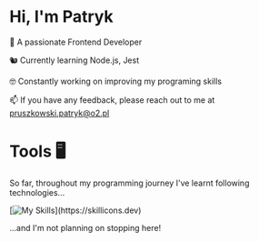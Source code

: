 # Hi, I'm Patryk 

👀 A passionate Frontend Developer

🐿️ Currently learning Node.js, Jest

🤓 Constantly working on improving my programing skills

📫 If you have any feedback, please reach out to me at pruszkowski.patryk@o2.pl

# Tools 🖥️

So far, throughout my programming journey I've learnt following technologies...

[![My Skills](https://skillicons.dev/icons?i=js,typescript,react,nodejs,html,css,sass,git,)](https://skillicons.dev)

...and I'm not planning on stopping here!


